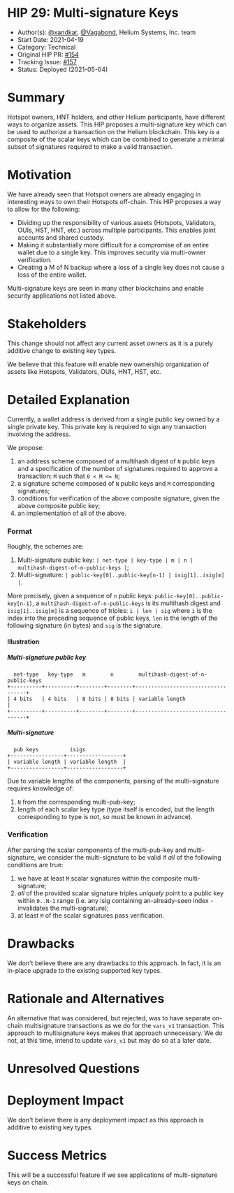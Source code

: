 # HIP 29: Multi-signature Keys

- Author(s): [@xandkar](http://github.com/xandkar), [@Vagabond](http://github.com/Vagabond), Helium Systems, Inc. team
- Start Date: 2021-04-19
- Category: Technical
- Original HIP PR: [#154](https://github.com/helium/HIP/pull/154)
- Tracking Issue:  [#157](https://github.com/helium/HIP/issues/157)
- Status: Deployed (2021-05-04)

# Summary

Hotspot owners, HNT holders, and other Helium participants, have different ways
to organize assets. This HIP proposes a multi-signature key which can be used
to authorize a transaction on the Helium blockchain. This key is a composite of
the scalar keys which can be combined to generate a minimal subset of
signatures required to make a valid transaction.

# Motivation

We have already seen that Hotspot owners are already engaging in interesting
ways to own their Hotspots off-chain. This HIP proposes a way to allow for the
following:

- Dividing up the responsibility of various assets (Hotspots, Validators, OUIs,
  HST, HNT, etc.) across multiple participants. This enables joint accounts and
  shared custody.
- Making it substantially more difficult for a compromise of an entire wallet
  due to a single key. This improves security via multi-owner verification.
- Creating a M of N backup where a loss of a single key does not cause a loss
  of the entire wallet.

Multi-signature keys are seen in many other blockchains and enable security
applications not listed above.

# Stakeholders

This change should not affect any current asset owners as it is a purely
additive change to existing key types.

We believe that this feature will enable new ownership organization of assets
like Hotspots, Validators, OUIs, HNT, HST, etc.

# Detailed Explanation

Currently, a wallet address is derived from a single public key owned by a
single private key. This private key is required to sign any transaction
involving the address.

We propose:

1. an address scheme composed of a multihash digest of `N` public keys and a
   specification of the number of signatures required to approve a transaction:
   `M` such that `0 < M <= N`;
2. a signature scheme composed of `N` public keys and `M` corresponding
   signatures;
3. conditions for verification of the above composite signature, given the
   above composite public key;
4. an implementation of all of the above.

### Format

Roughly, the schemes are:

1. Multi-signature public key: `| net-type | key-type | m | n | multihash-digest-of-n-public-keys |`;
2. Multi-signature: `| public-key[0]..public-key[n-1] | isig[1]..isig[m] |`.

More precisely, given a sequence of `n` public keys:
`public-key[0]..public-key[n-1]`, a `multihash-digest-of-n-public-keys` is its
multihash digest and `isig[1]..isig[m]` is a sequence of triples: `i | len |
sig` where `i` is the index into the preceding sequence of public keys, `len`
is the length of the following signature (in bytes) and `sig` is the signature.

#### Illustration

##### Multi-signature public key

      net-type   key-type   m        n        multihash-digest-of-n-public-keys
    +----------+----------+--------+--------+-----------------------------------+
    | 4 bits   | 4 bits   | 8 bits | 8 bits | variable length                   |
    +----------+----------+--------+--------+-----------------------------------+

##### Multi-signature

      pub keys          isigs
    +-----------------+------------------+
    | variable length | variable length  |
    +-----------------+------------------+

Due to variable lengths of the components, parsing of the multi-signature
requires knowledge of:

1. `N` from the corresponding multi-pub-key;
2. length of each scalar key type (type itself is encoded, but the length
   corresponding to type is not, so must be known in advance).

### Verification

After parsing the scalar components of the multi-pub-key and multi-signature,
we consider the multi-signature to be valid if _all_ of the following
conditions are true:

1. we have at least `M` scalar signatures within the composite multi-signature;
2. _all_ of the provided scalar signature triples _uniquely_ point to a public
   key within `0..N-1` range (i.e. any isig containing an-already-seen index -
   invalidates the multi-signature);
3. at least `M` of the scalar signatures pass verification.

# Drawbacks

We don't believe there are any drawbacks to this approach. In fact, it is an
in-place upgrade to the existing supported key types.

# Rationale and Alternatives

An alternative that was considered, but rejected, was to have separate on-chain
multisignature transactions as we do for the `vars_v1` transaction. This
approach to multisignature keys makes that approach unnecessary. We do not, at
this time, intend to update `vars_v1` but may do so at a later date.

# Unresolved Questions

# Deployment Impact

We don't believe there is any deployment impact as this approach is additive
to existing key types.

# Success Metrics

This will be a successful feature if we see applications of multi-signature
keys on chain.

